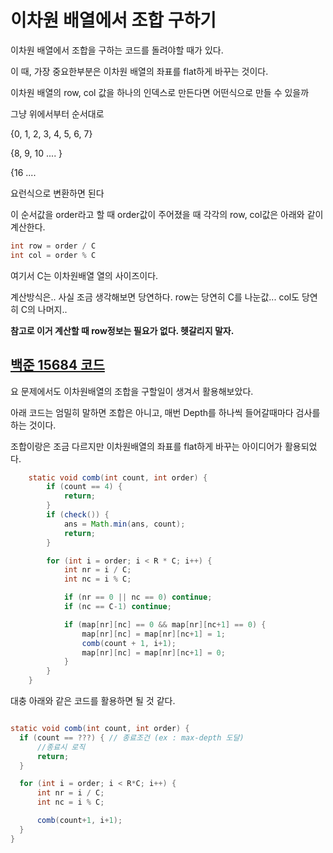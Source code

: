 # 이차원 배열에서 조합 구하기

이차원 배열에서 조합을 구하는 코드를 돌려야할 때가 있다.

이 때, 가장 중요한부분은 이차원 배열의 좌표를 flat하게 바꾸는 것이다.



이차원 배열의 row, col 값을 하나의 인덱스로 만든다면 어떤식으로 만들 수 있을까

그냥 위에서부터 순서대로 

{0, 1, 2, 3, 4, 5, 6, 7}

{8, 9, 10 .... }

{16 ....

요런식으로 변환하면 된다

이 순서값을 order라고 할 때 order값이 주어졌을 때 각각의 row, col값은 아래와 같이 계산한다.


```java
int row = order / C
int col = order % C
```

여기서 C는 이차원배열 열의 사이즈이다. 

계산방식은.. 사실 조금 생각해보면 당연하다. row는 당연히 C를 나눈값... col도 당연히 C의 나머지.. 

**참고로 이거 계산할 때 row정보는 필요가 없다. 헷갈리지 말자.**



## [백준 15684 코드](https://www.acmicpc.net/problem/15684)

요 문제에서도 이차원배열의 조합을 구할일이 생겨서 활용해보았다.

아래 코드는 엄밀히 말하면 조합은 아니고, 매번 Depth를 하나씩 들어갈때마다 검사를 하는 것이다. 

조합이랑은 조금 다르지만 이차원배열의 좌표를 flat하게 바꾸는 아이디어가 활용되었다.

```java
    static void comb(int count, int order) {
        if (count == 4) {
            return;
        }
        if (check()) {
            ans = Math.min(ans, count);
            return;
        }

        for (int i = order; i < R * C; i++) {
            int nr = i / C;
            int nc = i % C;

            if (nr == 0 || nc == 0) continue;
            if (nc == C-1) continue;

            if (map[nr][nc] == 0 && map[nr][nc+1] == 0) {
                map[nr][nc] = map[nr][nc+1] = 1;
                comb(count + 1, i+1);
                map[nr][nc] = map[nr][nc+1] = 0;                
            }
        }
    }
```


대충 아래와 같은 코드를 활용하면 될 것 같다.

```java

static void comb(int count, int order) {
  if (count == ???) { // 종료조건 (ex : max-depth 도달)
      //종료시 로직
      return;
  }

  for (int i = order; i < R*C; i++) {
      int nr = i / C;
      int nc = i % C;

      comb(count+1, i+1);
  }
}

```
